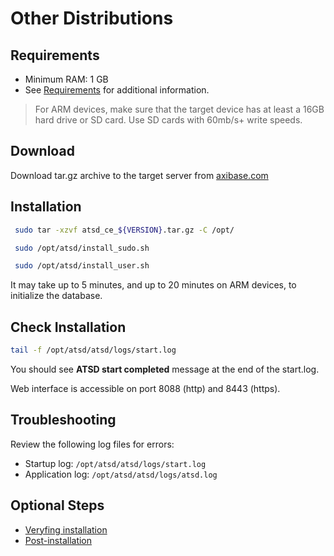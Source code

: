 # Other Distributions

## Requirements

- Minimum RAM: 1 GB 
- See [Requirements](../administration/requirements.md "ATSD Requirements") for additional information.

> For ARM devices, make sure that the target device has at least a 16GB hard
drive or SD card. Use SD cards with 60mb/s+ write speeds.

## Download

Download tar.gz archive to the target server from [axibase.com](https://axibase.com/public/atsd_ce_distrib_latest.htm)

## Installation

```sh
 sudo tar -xzvf atsd_ce_${VERSION}.tar.gz -C /opt/                              
```

```sh
 sudo /opt/atsd/install_sudo.sh                                           
```

```sh                    
 sudo /opt/atsd/install_user.sh                                           
```

It may take up to 5 minutes, and up to 20 minutes on ARM devices, to initialize the database.

## Check Installation

```sh
tail -f /opt/atsd/atsd/logs/start.log                                   
```

You should see **ATSD start completed** message at the end of the start.log.

Web interface is accessible on port 8088 (http) and 8443 (https).

## Troubleshooting

Review the following log files for errors:

* Startup log: `/opt/atsd/atsd/logs/start.log`
* Application log: `/opt/atsd/atsd/logs/atsd.log`

## Optional Steps

- [Veryfing installation](veryfing-installation.md)
- [Post-installation](post-installation.md)
